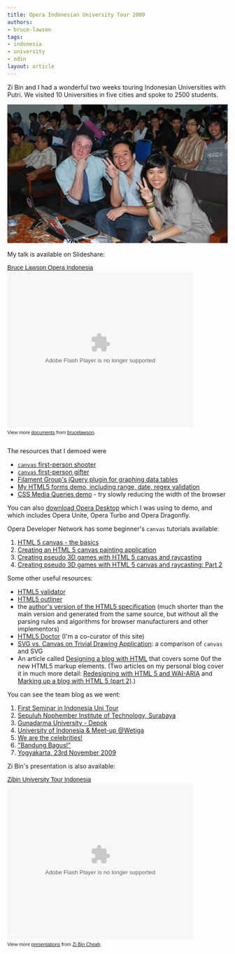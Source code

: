 ```yaml
---
title: Opera Indonesian University Tour 2009
authors:
- bruce-lawson
tags:
- indonesia
- university
- odin
layout: article
---
```

<p>Zi Bin and I had a wonderful two weeks touring Indonesian Universities with Putri. We visited 10 Universities in five cities and spoke to 2500 students.<p>

<p><img src="/blog/opera-indonesian-university-tour-2009/DSC_0069a.jpg" alt="Bruce, Zi Bin, Putri" /></p>

<p>My talk is available on Slideshare:</p>

<div style="width:425px;text-align:left" id="__ss_2666331"><a style="font:14px Helvetica,Arial,Sans-serif;display:block;margin:12px 0 3px 0;text-decoration:underline;" href="http://www.slideshare.net/brucelawson/bruce-lawson-opera-indonesia" title="Bruce Lawson Opera Indonesia">Bruce Lawson Opera Indonesia</a><object style="margin:0px" width="425" height="355"><param name="movie" value="http://static.slidesharecdn.com/swf/ssplayer2.swf?doc=bruce-lawson-opera-indonesia-091207082725-phpapp02&amp;rel=0&amp;stripped_title=bruce-lawson-opera-indonesia" /><param name="allowFullScreen" value="true" /><param name="allowScriptAccess" value="never" /><embed src="http://static.slidesharecdn.com/swf/ssplayer2.swf?doc=bruce-lawson-opera-indonesia-091207082725-phpapp02&amp;rel=0&amp;stripped_title=bruce-lawson-opera-indonesia" type="application/x-shockwave-flash" allowfullscreen="true" width="425" height="355" allowscriptaccess="never" /></object><div style="font-size:11px;font-family:tahoma,arial;height:26px;padding-top:2px;">View more <a style="text-decoration:underline;" href="http://www.slideshare.net/">documents</a> from <a style="text-decoration:underline;" href="http://www.slideshare.net/brucelawson">brucelawson</a>.</div></div>


<p>The resources that I demoed were</p>
<ul>
<li><a href="http://www.benjoffe.com/code/demos/canvascape/"><code>canvas</code> first-person shooter</a></li>
<li><a href="http://htmlfive.appspot.com/static/gifter.html"><code>canvas</code> first-person gifter</a></li>
<li><a href="http://www.filamentgroup.com/lab/jquery_visualize_plugin_accessible_charts_graphs_from_tables_html5_canvas/">Filament Group&#39;s jQuery plugin for graphing data tables</a></li>
<li>
<a href="http://people.opera.com/brucel/demo/html5-forms-LWS-demo.html">My <abbr>HTML</abbr>5 forms demo, including range, date, regex validation</a></li>
<li><a href="http://people.opera.com/brucel/demo/MQ.html">CSS Media Queries demo</a> -
 try slowly reducing the width of the browser</li>
</ul>

<p>You can also <a href="http://www.opera.com/">download Opera Desktop</a> which I was using to demo, and which includes Opera Unite, Opera Turbo and Opera Dragonfly.</p>

<p>Opera Developer Network has some beginner&#39;s <code>canvas</code> tutorials available:</p>
<ol>
<li><a href="http://dev.opera.com/articles/view/html-5-canvas-the-basics/">HTML 5 canvas - the basics</a></li>
<li><a href="http://dev.opera.com/articles/view/html5-canvas-painting/">Creating an HTML 5 canvas painting application</a></li>
<li><a href="http://dev.opera.com/articles/view/creating-pseudo-3d-games-with-html-5-can-1/">Creating pseudo 3D games with HTML 5 canvas and raycasting</a></li>
<li><a href="http://dev.opera.com/articles/view/3d-games-with-canvas-and-raycasting-part/">Creating pseudo 3D games with HTML 5 canvas and raycasting: Part 2</a></li>
</ol>


<p>Some other useful resources:</p>

<ul>
<li><a href="http://html5.validator.nu/"><abbr>HTML</abbr>5 validator</a></li>
<li><a href="http://gsnedders.html5.org/outliner/"><abbr>HTML</abbr>5 outliner</a></li>
<li>the <a href="http://dev.w3.org/html5/spec-author-view/">author&#39;s version of the <abbr>HTML</abbr>5 specification</a> (much shorter than the main version and generated from the same source, but without all the parsing rules and algorithms for browser manufacturers and other implementors)</li>
<li><a href="http://www.html5doctor.com/"><abbr>HTML</abbr>5 Doctor</a> (I&#39;m a co-curator of this site)</li>
<li>
<a href="http://svgopen.org/2009/papers/54-SVG_vs_Canvas_on_Trivial_Drawing_Application">SVG vs. Canvas on Trivial Drawing Application</a>: a comparison of <code>canvas</code> and <abbr>SVG</abbr>
</li>
<li>An article called <a href="http://html5doctor.com/designing-a-blog-with-html5/">Designing a blog with <abbr>HTML</abbr></a> that covers some 0of the new <abbr>HTML</abbr>5 markup elements. (Two articles on my personal blog cover it in much more detail: <a href="/2009/redesigning-with-html-5-wai-aria/">Redesigning with HTML 5 and WAI-ARIA</a> and <a href="/2009/marking-up-a-blog-with-html-5-part-2/">Marking up a blog with HTML 5 (part 2)</a>.)</li>
</ul>

<p>You can see the team blog as we went:</p>
<ol>
<li><a href="http://my.opera.com/universitytours/blog/2009/11/17/first-seminar-in-indonesia-uni-tour">First Seminar in Indonesia Uni Tour</a></li>
<li><a href="http://my.opera.com/universitytours/blog/2009/11/20/sepuluh-nophember-institute-of-technology-surabaya">Sepuluh Nophember Institute of Technology, Surabaya</a></li>
<li><a href="http://my.opera.com/universitytours/blog/gunadarma-university-depok">Gunadarma University - Depok</a></li>
<li><a href="http://my.opera.com/universitytours/blog/2009/11/20/best-university-university-of-indonesia">University of Indonesia &amp; Meet-up @Wetiga</a></li>
<li><a href="http://my.opera.com/universitytours/blog/2009/11/22/we-are-the-celebrities">We are the celebrities!</a></li>
<li><a href="http://my.opera.com/universitytours/blog/2009/11/24/bandung-bagus">&quot;Bandung Bagus!&quot;</a></li>
<li><a href="http://my.opera.com/universitytours/blog/yogyakarta-23rd-november-2009">Yogyakarta, 23rd November 2009</a></li>
</ol>

<p>Zi Bin&#39;s presentation is also available:</p>

<div style="width:425px;text-align:left" id="__ss_2666202"><a style="font:14px Helvetica,Arial,Sans-serif;display:block;margin:12px 0 3px 0;text-decoration:underline;" href="http://www.slideshare.net/zibin/zibin-university-tour-indonesia" title="Zibin University Tour Indonesia">Zibin University Tour Indonesia</a><object style="margin:0px" width="425" height="355"><param name="movie" value="http://static.slidesharecdn.com/swf/ssplayer2.swf?doc=zibinuniversitytourindo-091207080357-phpapp02&amp;rel=0&amp;stripped_title=zibin-university-tour-indonesia" /><param name="allowFullScreen" value="true" /><param name="allowScriptAccess" value="never" /><embed src="http://static.slidesharecdn.com/swf/ssplayer2.swf?doc=zibinuniversitytourindo-091207080357-phpapp02&amp;rel=0&amp;stripped_title=zibin-university-tour-indonesia" type="application/x-shockwave-flash" allowfullscreen="true" width="425" height="355" allowscriptaccess="never" /></object><div style="font-size:11px;font-family:tahoma,arial;height:26px;padding-top:2px;">View more <a style="text-decoration:underline;" href="http://www.slideshare.net/">presentations</a> from <a style="text-decoration:underline;" href="http://www.slideshare.net/zibin">Zi Bin Cheah</a>.</div></div></p></p>
